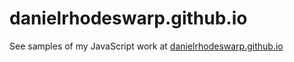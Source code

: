 # danielrhodeswarp.github.io
See samples of my JavaScript work at [danielrhodeswarp.github.io](https://danielrhodeswarp.github.io)
